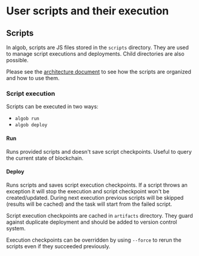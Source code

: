 # User scripts and their execution

## Scripts

In algob, scripts are JS files stored in the `scripts` directory.
They are used to manage script executions and deployments.
Child directories are also possible.

Please see the [architecture document](https://paper.dropbox.com/doc/Algorand-builder-architecture--A3aVSVEt3HIRGIiCnTMbn64DAg-Vcdp0XNngizChyUWvFXfs#:uid=213683005476107006060621) to see how the scripts are organized and how to use them.

### Script execution

Scripts can be executed in two ways:
- `algob run`
- `algob deploy`


#### Run
Runs provided scripts and doesn't save script checkpoints.
Useful to query the current state of blockchain.

#### Deploy
Runs scripts and saves script execution checkpoints.
If a script throws an exception it will stop the execution and script checkpoint won't be created/updated.
During next execution previous scripts will be skipped (results will be cached) and the task will start from the failed script.

Script execution checkpoints are cached in `artifacts` directory. 
They guard against duplicate deployment and should be added to version control system.

Execution checkpoints can be overridden by using `--force` to rerun the scripts even if they succeeded previously.
